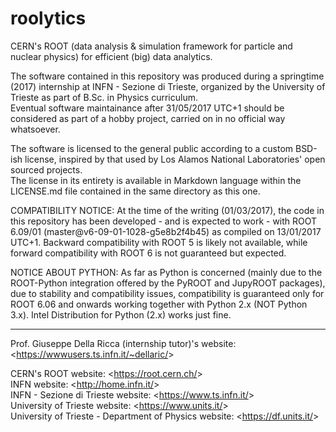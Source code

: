# roolytics
CERN's ROOT (data analysis & simulation framework for particle and nuclear physics) for efficient (big) data analytics.

The software contained in this repository was produced during a springtime (2017) internship at INFN - Sezione di Trieste, organized by the University of Trieste as part of B.Sc. in Physics curriculum.  
Eventual software maintainance after 31/05/2017 UTC+1 should be considered as part of a hobby project, carried on in no official way whatsoever.

The software is licensed to the general public according to a custom BSD-ish license, inspired by that used by Los Alamos National Laboratories' open sourced projects.  
The license in its entirety is available in Markdown language within the LICENSE.md file contained in the same directory as this one.

COMPATIBILITY NOTICE: At the time of the writing (01/03/2017), the code in this repository has been developed - and is expected to work - with ROOT 6.09/01 (master@v6-09-01-1028-g5e8b2f4b45) as compiled on 13/01/2017 UTC+1. Backward compatibility with ROOT 5 is likely not available, while forward compatibility with ROOT 6 is not guaranteed but expected.

NOTICE ABOUT PYTHON: As far as Python is concerned (mainly due to the ROOT-Python integration offered by the PyROOT and JupyROOT packages), due to stability and compatibility issues, compatibility is guaranteed only for ROOT 6.06 and onwards working together with Python 2.x (NOT Python 3.x). Intel Distribution for Python (2.x) works just fine.

---

Prof. Giuseppe Della Ricca (internship tutor)'s website: <<https://wwwusers.ts.infn.it/~dellaric/>>

CERN's ROOT website: <<https://root.cern.ch/>>  
INFN website: <<http://home.infn.it/>>  
INFN - Sezione di Trieste website: <<https://www.ts.infn.it/>>  
University of Trieste website: <<https://www.units.it/>>  
University of Trieste - Department of Physics website: <<https://df.units.it/>>
